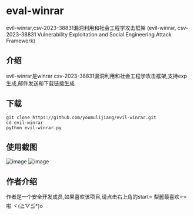 # eval-winrar
evil-winrar,csv-2023-38831漏洞利用和社会工程学攻击框架 (evil-winrar, csv-2023-38831 Vulnerability Exploitation and Social Engineering Attack Framework)

## 介绍

evil-winrar是winrar csv-2023-38831漏洞利用和社会工程学攻击框架,支持exp生成,邮件发送和下载链接生成

## 下载

```
git clone https://github.com/youmulijiang/evil-winrar.git
cd evil-winrar
python evil-winrar.py
```

## 使用截图

![image](https://github.com/youmulijiang/eval-winrar/assets/111237463/cc036ed1-b04d-42eb-98c2-8d0505a3c2fc)
![image](https://github.com/youmulijiang/eval-winrar/assets/111237463/512d34b0-2974-4250-8c4c-4cf49ce5eeed)

## 作者介绍

作者是一个安全开发成员,如果喜欢该项目,请点击右上角的start⭐
梨酱最喜欢⭐⭐啦 ヾ(≧▽≦*)o
